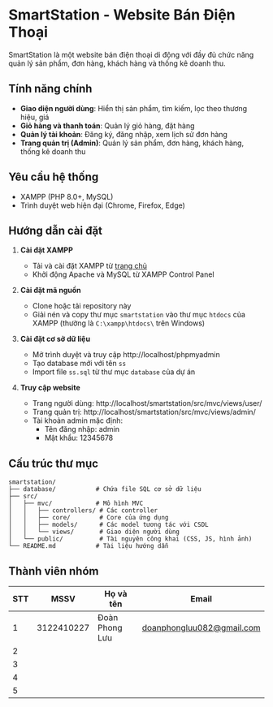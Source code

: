# SmartStation - Website Bán Điện Thoại

SmartStation là một website bán điện thoại di động với đầy đủ chức năng quản lý sản phẩm, đơn hàng, khách hàng và thống kê doanh thu.

## Tính năng chính

- **Giao diện người dùng**: Hiển thị sản phẩm, tìm kiếm, lọc theo thương hiệu, giá
- **Giỏ hàng và thanh toán**: Quản lý giỏ hàng, đặt hàng
- **Quản lý tài khoản**: Đăng ký, đăng nhập, xem lịch sử đơn hàng
- **Trang quản trị (Admin)**: Quản lý sản phẩm, đơn hàng, khách hàng, thống kê doanh thu

## Yêu cầu hệ thống

- XAMPP (PHP 8.0+, MySQL)
- Trình duyệt web hiện đại (Chrome, Firefox, Edge)

## Hướng dẫn cài đặt

1. **Cài đặt XAMPP**
   - Tải và cài đặt XAMPP từ [trang chủ](https://www.apachefriends.org/download.html)
   - Khởi động Apache và MySQL từ XAMPP Control Panel

2. **Cài đặt mã nguồn**
   - Clone hoặc tải repository này
   - Giải nén và copy thư mục `smartstation` vào thư mục `htdocs` của XAMPP (thường là `C:\xampp\htdocs\` trên Windows)

3. **Cài đặt cơ sở dữ liệu**
   - Mở trình duyệt và truy cập http://localhost/phpmyadmin
   - Tạo database mới với tên `ss`
   - Import file `ss.sql` từ thư mục `database` của dự án

4. **Truy cập website**
   - Trang người dùng: http://localhost/smartstation/src/mvc/views/user/
   - Trang quản trị: http://localhost/smartstation/src/mvc/views/admin/
   - Tài khoản admin mặc định: 
     - Tên đăng nhập: admin
     - Mật khẩu: 12345678

## Cấu trúc thư mục

```
smartstation/
├── database/           # Chứa file SQL cơ sở dữ liệu
├── src/
│   ├── mvc/            # Mô hình MVC
│   │   ├── controllers/ # Các controller
│   │   ├── core/        # Core của ứng dụng
│   │   ├── models/      # Các model tương tác với CSDL
│   │   └── views/       # Giao diện người dùng
│   └── public/          # Tài nguyên công khai (CSS, JS, hình ảnh)
└── README.md           # Tài liệu hướng dẫn
```

## Thành viên nhóm

| STT | MSSV | Họ và tên | Email |
|-----|------|-----------|-------|
| 1   |   3122410227   | Đoàn Phong Lưu           |   doanphongluu082@gmail.com    |
| 2   |      |           |       |
| 3   |      |           |       |
| 4   |      |           |       |
| 5   |      |           |       |


